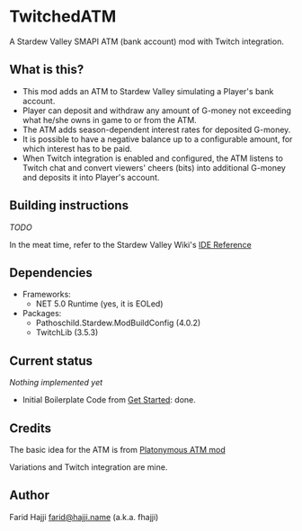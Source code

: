 # TwitchedATM

A Stardew Valley SMAPI ATM (bank account) mod with Twitch integration.

## What is this?

* This mod adds an ATM to Stardew Valley simulating a Player's bank account.
* Player can deposit and withdraw any amount of G-money not exceeding what he/she owns in game to or from the ATM.
* The ATM adds season-dependent interest rates for deposited G-money.
* It is possible to have a negative balance up to a configurable amount, for which interest has to be paid.
* When Twitch integration is enabled and configured, the ATM listens to Twitch chat and convert viewers' cheers (bits) into additional G-money and deposits it into Player's account.

## Building instructions

_TODO_

In the meat time, refer to the Stardew Valley Wiki's [IDE Reference](https://stardewvalleywiki.com/Modding:IDE_reference)

## Dependencies

* Frameworks:
  - NET 5.0 Runtime (yes, it is EOLed)
* Packages:
  - Pathoschild.Stardew.ModBuildConfig (4.0.2)
  - TwitchLib (3.5.3)

## Current status

_Nothing implemented yet_

* Initial Boilerplate Code from [Get Started](https://stardewvalleywiki.com/Modding:Modder_Guide/Get_Started): done.

## Credits

The basic idea for the ATM is from [Platonymous ATM mod](https://github.com/Platonymous/Stardew-Valley-Mods/tree/master/ATM)

Variations and Twitch integration are mine.

## Author

Farid Hajji <farid@hajji.name> (a.k.a. fhajji)
